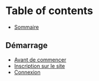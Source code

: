 # Table of contents

* [Sommaire](README.md)

## Démarrage

* [Avant de commencer](demarrage/avant-de-commencer.md)
* [Inscription sur le site](demarrage/inscription-sur-le-site.md)
* [Connexion](demarrage/connexion.md)
